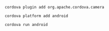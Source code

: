 


`cordova plugin add org.apache.cordova.camera`

`cordova platform add android`

`cordova run android`